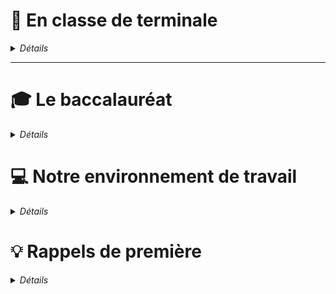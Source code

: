 # 📖 En classe de terminale
<details>
  <summary><i>Détails</i></summary>
  
  >__« Dans la nouvelle économie, l’informatique n’est plus une connaissance optionnelle. C’est une compétence basique, comme la lecture, l’écriture et l’arithmétique. »__
  >
  >_Barack Obama, 2016_

  ### Le programme Officiel
  >[Programme de l'enseignement de spécialité de NSI](https://cache.media.education.gouv.fr/file/SPE8_MENJ_25_7_2019/93/3/spe247_annexe_1158933.pdf)  
  >_Bulletin officiel de l'éducation nationale spécial n°8 du 25 juillet 2019_
  
  Cet enseignement s’appuie sur quatre concepts fondamentaux :
  - Les **données**, qui représentent sous une forme numérique unifiée des informations très diverses : textes, images, sons, mesures physiques, sommes d’argent, etc.
  - Les **algorithmes**, qui spécifient de façon abstraite et précise des traitements à effectuer sur les données à partir d’opérations élémentaires.
  -  Les **langages**, qui permettent de traduire les algorithmes abstraits en programmes textuels ou graphiques de façon à ce qu’ils soient exécutables par les machines.
  - Les **machines**, et leurs systèmes d’exploitation, qui permettent d’exécuter des programmes en enchaînant un grand nombre d’instructions simples, assurant la persistance des données par leur stockage, et de gérer les communications. On y inclut les objets connectés et les réseaux.  
  À ces concepts s’ajoute un élément transversal : les **interfaces** qui permettent la communication avec les humains, la collecte des données et la commande des systèmes.

  En classe de terminale, le programme de NSI est découpé en 5 chapitres
  - Les **structures de données** (piles, files, arbres, graphes)
  - Les **bases de données** (modèle relationnel, SGBD, SQL)
  - Les **architectures**, OS et réseaux (composants, processus, routage et sécurité réseau)
  - Les **langages** et la programmation (récursivité, mise au point, bugs, POO)
  - Les **algorithmes** (parcours, diviser pour régner, recherche textuelle)  

  Un chapitre **Histoire de l'informatique** s'ajoute à ceux-ci mais il sera traité de manière transversalle tout au long des cours de première et terminale.
  
  ### La répartition en terminale 
  >🕦 _6 heures de cours répartis en 3 blocs de 2 heures_    
   
  **📝 Les évaluations**  
  - Devoirs surveillés (QCM + exos)
  - Exos type bac
  - Devoirs maison
  - Bac blanc (écrit et pratique)
  - Activités en classe notées
  
  **✓ Les besoins**  
  - Une clé **USB** ou un drive pour sauvegarder vos cours et TP que vous aurez modifiés
  - Des **écouteurs** avec une prise Jack 3.5mm mâle pour pouvoir écouter des vidéos parfois intégrées au cours
  - Connaître ses accès à l'**ENT** et **Pronote**
  
  **⚠️ Les règles** 
  - Etre à l’heure : une tolérance de 5mn, au delà le cours n'est plus accessible
  - Poser son téléphone dans la PhoneBox à son arrivée en classe
  - Passer aux toilettes avant ou après le cours, pas de sortie pendant le cours
  - Respecter ses camarades et le professeur 
  - Respecter le matériel qui est notre outil de travail
  
  **🛠️ Les outils**  
  ![Python Github SQL Basthon Jupyter Pix](./0.0.outils1.png "Nos outils")  
  
  **Mais aussi...**  
  
  ![Cahier crayon gomme cerveau](./0.0.outils2.png "Mais à ne pas oublier")

</details>



---
# 🎓 Le baccalauréat  
<details>
  <summary><i>Détails</i></summary>

  >[Définition  de  l'épreuve  terminale  de  l'enseignement  de  spécialité  « numérique  et  sciences informatiques » du baccalauréat général](https://eduscol.education.fr/document/52908/download#:~:text=L'%C3%A9preuve%20terminale%20obligatoire%20de,est%20donn%C3%A9e%20sur%2020%20points)  
  >_Site Eduscol_
  >
  >[Modification de certaines modalités de passation des épreuves terminales d’enseignements de spécialité](https://www.education.gouv.fr/bo/2023/Hebdo36/MENE2317750N)  
  >_Bulletin officiel de l'éducation nationale n°36 du 28 septembre 2023_

  ### 🖊️ Épreuve écrite  
  _sur 20 points - durée 3 h 30 - coeff 0.75_
  >[Programme d'examen des épreuves terminales des enseignements de spécialité](https://www.education.gouv.fr/bo/22/Hebdo36/MENE2227884N.htm)  
  >_Bulletin officiel de l'éducation nationale n°36 du 30 septembre 2022_

  Depuis la session 2023, l'épreuve consiste en trois exercices qui doivent tous être traités.  

  _Les annales des sujets précédents (2020, 2021, 2022) comportent tous 5 exercices dont seulement 3 devaient être traités. Ce n'est plus le cas depuis la session 2023 où la totalité du sujet doit être traité_

  ### 💻 Épreuve pratique  
  _sur 20 points - durée 1 h - coeff 0.25_  
  >[Partie pratique de l’épreuve de l’enseignement de NSI à compter de la session 2024](https://www.education.gouv.fr/bo/2024/Hebdo8/MENE2330918N)  
  >_Bulletin officiel de l'éducation nationale n°8 du 22 février 2024_


  
  La partie pratique consiste en la résolution de deux exercices sur ordinateur.
  Le candidat est évalué sur la base d’un dialogue avec un professeur-examinateur. Un examinateur évalue au maximum quatre élèves. L’examinateur ne peut pas évaluer un élève qu’il a eu en classe durant l’année en cours.  
  
  **Premier exercice** : Le premier exercice consiste à programmer un algorithme figurant explicitement au programme, ne présentant pas de difficulté particulière, dont on fournit une spécification. Il s’agit donc de restituer un algorithme rencontré et travaillé à plusieurs reprises en cours de formation. Le sujet peut proposer un jeu de test avec les réponses attendues pour permettre au candidat de vérifier son travail.  
  
  **Deuxième exercice** : Pour le second exercice, un programme est fourni au candidat. Cet exercice ne demande pas l’écriture complète d’un programme, mais permet de valider des compétences de programmation suivant des modalités variées : le candidat doit, par exemple, compléter un programme « à trous » afin de répondre à une spécification donnée, ou encore compléter un programme pour le documenter, ou encore compléter un programme en ajoutant des assertions, etc.  
  
  **Banque d'exercices** : Les exercices des épreuves pratiques jusqu'à 2023 sont disponibles sur le site [Eduscol](https://eduscol.education.fr/2661/banque-des-epreuves-pratiques-de-specialite-nsi)  

  ### A noter 
  - _Les deux épreuves n'auront pas lieu le même jour._  
  - _Les notes de l'épreuve de terminale compteront pour le baccalauréat avec le coefficient 16 sur 60._   
  - _La note sur 20 au baccalauréat en NSI est constituée de 15 points d'épreuve écrite et de 5 points d'épreuve pratique._  

  ![Répartition de la note finale](https://www.education.gouv.fr/sites/default/files/styles/embed_image/public/2021-10/r-partition-de-la-note-finale-gt-octobre-95074.jpg "Répartition de la note finale")  

</details>



# 💻 Notre environnement de travail
<details>
  <summary><i>Détails</i></summary>  

  ### Jupyter Notebook
  Tous les cours et TP de cette année seront disponibles en ligne sur __Github__ à l'adresse https://github.com/abrugiere/tnsi sous forme de __Notebooks Jupyter__.  
  Jupyter Notebook est un environnement de programmation interactif permettant de créer des document intitulés "notebooks". Il s'agit de documents se présentant sous la forme d'une succession de cellules qui peuvent contenir du code __Python__, du __texte brut__, des formules mathématiques, des graphiques ou encore du texte mis en forme grâce au langage __markdown__. Les notebooks possèdent généralement l'extension `.ipynb`.

  ### Basthon
  Pour utiliser les notebooks Jupyter il faut généralement installer le logiciel sur son ordinateur, cependant il existe un outil en ligne appelé __Basthon__ (Basthon est l'acronyme de "**b**ac **à** **s**able pour py**thon**", c'est une allusion à la lutte que peut parfois représenter l'apprentissage de la programmation) qui nous permettra d'utiliser les notebooks sans rien installer et quelque soit notre plateforme (PC, mac, Linux, tablette...) 

  L'accès au site se fait à l'adresse [https://basthon.fr](https://basthon.fr) en choisissant le mode _Notebook_ (un mode _Console_ existe aussi à la manière de l'environnement _IDLE_ également disponible au lycée)

  En cas de panne du site Basthon, **Jupyter** propose un éditeur en ligne de Notebooks à l'adresse [https://jupyter.org/try-jupyter/lab](https://jupyter.org/try-jupyter/lab) le notebook peut être ouvert en utilisant le bouton _"Upload files"_ pour charger votre fichier.

  ### Le markdown
  Comme le HTML, le markdown est un langage qui permet de mettre en forme du texte en utilisant des __balises__.

  - **Pour se familiariser avec ces outils, voici un premier TP** : [Notebooks Jupyter, Basthon, Le Markdown](https://notebook.basthon.fr/?from=https://raw.githubusercontent.com/abrugiere/tnsi/main/_ressources/0.0_markdown.ipynb)  
  _(CTRL+Clic ou Clic Droit et "Ouvrir le lien dans un nouvel onglet")_

</details>




# 💡 Rappels de première
<details>
  <summary><i>Détails</i></summary> 
    
  - **Types construits** : [P-uplets et tableau indexés](https://notebook.basthon.fr/?from=https://raw.githubusercontent.com/abrugiere/tnsi/main/_ressources/0.1_tuples_listes.ipynb)
  - **Types construits** : [Dictionnaires par clés et valeurs](https://notebook.basthon.fr/?from=https://raw.githubusercontent.com/abrugiere/tnsi/main/_ressources/0.2_dico.ipynb)
  - **Algorithmes avancés** : [Recherche dichotomique dans un tableau trié](https://notebook.basthon.fr/?from=https://raw.githubusercontent.com/abrugiere/tnsi/main/_ressources/0.3_dichotomie.ipynb) 
  - **Algorithmes avancés** : [Les algorithmes de tri](https://notebook.basthon.fr/?from=https://raw.githubusercontent.com/abrugiere/tnsi/main/_ressources/0.4_tris.ipynb) 

  ---
  - **Devoir maison** : [Histoire de l’informatique](https://notebook.basthon.fr/?from=https://raw.githubusercontent.com/abrugiere/tnsi/main/_ressources/0.5_histoire.ipynb)  

</details>








